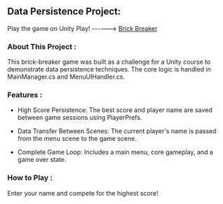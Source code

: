 ## Data Persistence Project:
Play the game on Unity Play!  ------> [Brick Breaker](https://play.unity.com/en/games/ed62bfa2-0ce2-4de7-a85c-6c3b521f700d/datapersistenceproject-unity-course)

### About This Project :
This brick-breaker game was built as a challenge for a Unity course to demonstrate data persistence techniques. The core logic is handled in MainManager.cs and MenuUIHandler.cs.

### Features :

- High Score Persistence: The best score and player name are saved between game sessions using PlayerPrefs.

- Data Transfer Between Scenes: The current player's name is passed from the menu scene to the game scene.

- Complete Game Loop: Includes a main menu, core gameplay, and a game over state.

### How to Play : 
Enter your name and compete for the highest score!

